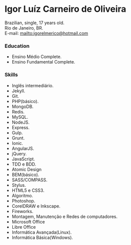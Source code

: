 # Igor Luíz Carneiro de Oliveira

Brazilian, single, 17 years old.  
Rio de Janeiro, BR.  
E-mail: <mailto:igorelmerico@hotmail.com>

### Education
* Ensino Médio Complete.
* Ensino Fundamental Complete.

### Skills
* Inglês intermediário.
* Jekyll.
* Git.
* PHP(básico).
* MongoDB.
* Redis.
* MySQL.
* NodeJS.
* Express.
* Gulp.
* Grunt.
* Ionic.
* AngularJS.
* jQuery.
* JavaScript.
* TDD e BDD.
* Atomic Design
* BEM(básico).
* SASS/COMPASS.
* Stylus.
* HTML5 e CSS3.
* Algoritmo.
* Photoshop.
* CorelDRAW e Inkscape.
* Fireworks.
* Montagem, Manutenção e Redes de computadores.
* Microsoft Office
* Libre Office
* Informática Avançada(Linux).
* Informática Básica(Windows).
